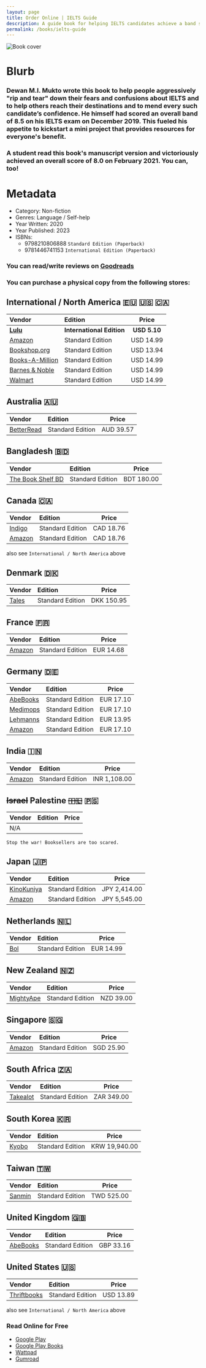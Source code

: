 ```yaml
---
layout: page
title: Order Online | IELTS Guide
description: A guide book for helping IELTS candidates achieve a band score of 8.0 or above overall.
permalink: /books/ielts-guide
---
```


![Book cover](https://media.discordapp.net/attachments/1001985990065406173/1198953284497575986/pika-1705923114663-1x.png?ex=65c0c742&is=65ae5242&hm=2934e8ce2440e7e66a4188325ab31310013ab328fcf995ebc8df08d13e9d74a8&=&format=webp&quality=lossless&width=1130&height=592)

# Blurb
### Dewan M.I. Mukto wrote this book to help people aggressively "rip and tear" down their fears and confusions about IELTS and to help others reach their destinations and to mend every such candidate’s confidence. He himself had scored an overall band of 8.5 on his IELTS exam on December 2019. This fueled his appetite to kickstart a mini project that provides resources for everyone's benefit.

### A student read this book's manuscript version and victoriously achieved an overall score of 8.0 on February 2021. You can, too!

# Metadata
- Category: Non-fiction
- Genres: Language / Self-help
- Year Written: 2020
- Year Published: 2023
- ISBNs:
  - 9798210806888 `Standard Edition (Paperback)`
  - 9781446741153 `International Edition (Paperback)`

### You can read/write reviews on [Goodreads](https://www.goodreads.com/book/show/200191352-ielts-guide)
### You can purchase a physical copy from the following stores:

## International / North America 🇪🇺 🇺🇸 🇨🇦

|Vendor|Edition|Price|
|:---|:---|:---:|
|[**Lulu**](https://www.lulu.com/shop/dewan-mukto/dewan-muktos-ielts-guide/paperback/product-nvdwdqw.html)|**International Edition**|**USD 5.10**|
|[Amazon](https://www.amazon.com/IELTS-Guide-Dewan-Mukto/dp/B0CLC61CDP)|Standard Edition|USD 14.99|
|[Bookshop.org](https://bookshop.org/p/books/ielts-guide-dewan-mukto/20703693?ean=9798210806888)|Standard Edition|USD 13.94|
|[Books-A-Million](https://www.booksamillion.com/p/IELTS-Guide/Dewan-Mukto/9798210806888?id=9055137026519)|Standard Edition|USD 14.99|
|[Barnes & Noble](https://www.barnesandnoble.com/w/ielts-guide-dewan-mukto/1144244553?ean=9798210806888)|Standard Edition|USD 14.99|
|[Walmart](https://www.walmart.com/ip/IELTS-Guide-Paperback-9798210806888/5126911072?from=/search)|Standard Edition|USD 14.99|

## Australia 🇦🇺

|Vendor|Edition|Price|
|:---|:---|:---:|
|[BetterRead](https://www.betterread.com.au/book/ielts-guide.do)|Standard Edition|AUD 39.57|

## Bangladesh 🇧🇩

|Vendor|Edition|Price|
|:---|:---|:---:|
|[The Book Shelf BD](https://www.instagram.com/the_bookshelfbd/)|Standard Edition|BDT 180.00|

## Canada 🇨🇦

|Vendor|Edition|Price|
|:---|:---|:---:|
|[Indigo](https://www.indigo.ca/en-ca/ielts-guide/9798210806888.html)|Standard Edition|CAD 18.76|
|[Amazon](https://www.amazon.ca/IELTS-Guide-Dewan-Mukto/dp/B0CLC61CDP/)|Standard Edition|CAD 18.76|

also see `International / North America` above

## Denmark 🇩🇰

|Vendor|Edition|Price|
|:---|:---|:---:|
|[Tales](https://tales.dk/ielts-guide_dewan-mukto_9798210806888)|Standard Edition|DKK 150.95|

## France 🇫🇷

|Vendor|Edition|Price|
|:---|:---|:---:|
|[Amazon](https://www.amazon.fr/IELTS-Guide-Dewan-Mukto/dp/B0CLC61CDP/)|Standard Edition|EUR 14.68|

## Germany 🇩🇪

|Vendor|Edition|Price|
|:---|:---|:---:|
|[AbeBooks](https://www.abebooks.com/servlet/BookDetailsPL?bi=31708226650&searchurl=an%3Dmukto%2Bdewan%26sortby%3D17&cm_sp=snippet-_-srp1-_-title2)|Standard Edition|EUR 17.10|
|[Medimops](https://www.medimops.de/dewan-mukto-ielts-guide-taschenbuch-M0B0CLC61CDP.html)|Standard Edition|EUR 17.10|
|[Lehmanns](https://www.lehmanns.de/shop/geisteswissenschaften/63814684-9798210806888-ielts-guide)| Standard Edition |EUR 13.95|
|[Amazon](https://www.amazon.de/IELTS-Guide-Dewan-Mukto/dp/B0CLC61CDP/)| Standard Edition |EUR 17.10|

## India 🇮🇳

|Vendor|Edition|Price|
|:---|:---|:---:|
|[Amazon](https://www.amazon.in/IELTS-Guide-Dewan-Mukto/dp/B0CLC61CDP)|Standard Edition|INR 1,108.00|

## ~~Israel~~ Palestine ~~🇮🇱~~ 🇵🇸

|Vendor|Edition|Price|
|:---|:---|:---:|
|N/A|||

`Stop the war! Booksellers are too scared.`

## Japan 🇯🇵

|Vendor|Edition|Price|
|:---|:---|:---:|
|[KinoKuniya](https://www.kinokuniya.co.jp/f/dsg-02-9798210806888)|Standard Edition|JPY 2,414.00|
|[Amazon](https://www.amazon.co.jp/IELTS-Guide-Dewan-Mukto/dp/B0CLC61CDP)|Standard Edition|JPY 5,545.00|

## Netherlands 🇳🇱

|Vendor|Edition|Price|
|:---|:---|:---:|
|[Bol](https://www.bol.com/nl/nl/p/ielts-guide/9300000164801295/?bltgh=vHRMQx-3Dbdxs8qBCYdF3A.3_10.13.ProductTitle)|Standard Edition|EUR 14.99|

## New Zealand 🇳🇿

|Vendor|Edition|Price|
|:---|:---|:---:|
|[MightyApe](https://www.mightyape.co.nz/product/ielts-guide/38271324)|Standard Edition|NZD 39.00|

## Singapore 🇸🇬

|Vendor|Edition|Price|
|:---|:---|:---:|
|[Amazon](https://www.amazon.sg/IELTS-Guide-Dewan-Mukto/dp/B0CLC61CDP)|Standard Edition|SGD 25.90|

## South Africa 🇿🇦

|Vendor|Edition|Price|
|:---|:---|:---:|
|[Takealot](https://www.takealot.com/ielts-guide/PLID94097143)|Standard Edition|ZAR 349.00|

## South Korea 🇰🇷

|Vendor|Edition|Price|
|:---|:---|:---:|
|[Kyobo](https://product.kyobobook.co.kr/detail/S000210714684)|Standard Edition|KRW 19,940.00|

## Taiwan 🇹🇼

|Vendor|Edition|Price|
|:---|:---|:---:|
|[Sanmin](https://www.sanmin.com.tw/product/index/012527467)|Standard Edition|TWD 525.00|

## United Kingdom 🇬🇧

|Vendor|Edition|Price|
|:---|:---|:---:|
|[AbeBooks](https://www.abebooks.com/servlet/BookDetailsPL?bi=31747355047&searchurl=an%3Dmukto%2Bdewan%26sortby%3D17&cm_sp=snippet-_-srp1-_-image7)|Standard Edition|GBP 33.16|

## United States 🇺🇸

|Vendor|Edition|Price|
|:---|:---|:---:|
|[Thriftbooks](https://www.thriftbooks.com/w/ielts-guide_dewan-mukto/51148568/#edition=70070481&idiq=61732187)|Standard Edition|USD 13.89|

also see `International / North America` above

### Read Online for Free
- [Google Play](https://play.google.com/store/books/details?id=yi7WEAAAQBAJ&hl=as&gl=US)
- [Google Play Books](https://www.google.com.bd/books/edition/Dewan_Mukto_s_IELTS_Guide/yi7WEAAAQBAJ?hl=en&gbpv=0)
- [Wattpad](https://www.wattpad.com/story/268049601-ielts-guide-tips-academic-module)
- [Gumroad](https://dmistore.gumroad.com/l/ielts-guide?layout=profile)
